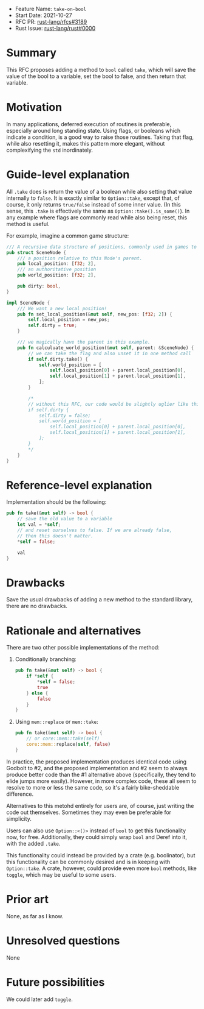 - Feature Name: `take-on-bool`
- Start Date: 2021-10-27
- RFC PR: [rust-lang/rfcs#3189](https://github.com/rust-lang/rfcs/pull/3189)
- Rust Issue: [rust-lang/rust#0000](https://github.com/rust-lang/rust/issues/0000)

# Summary

This RFC proposes adding a method to `bool` called `take`, which will save the value of the bool to a variable, set the bool to false, and then return that variable.

# Motivation

In many applications, deferred execution of routines is preferable, especially around long standing state. Using flags, or booleans which indicate a condition, is a good way to raise those routines. Taking that flag, while also resetting it, makes this pattern more elegant, without complexifying the `std` inordinately.

# Guide-level explanation

All `.take` does is return the value of a boolean while also setting that value internally to `false`. It is exactly similar to `Option::take`, except that, of course, it only returns `true/false` instead of some inner value. (In this sense, this `.take` is effectively the same as `Option::take().is_some()`). In any example where flags are commonly read while also being reset, this method is useful.

For example, imagine a common game structure:

```rs
/// A recursive data structure of positions, commonly used in games to allow a parent/child relationship between transforms.
pub struct SceneNode {
    /// a position relative to this Node's parent.
    pub local_position: [f32; 2],
    /// an authoritative position
    pub world_position: [f32; 2],

    pub dirty: bool,
}

impl SceneNode {
    /// We want a new local position!
    pub fn set_local_position(&mut self, new_pos: [f32; 2]) {
        self.local_position = new_pos;
        self.dirty = true;
    }

    /// we magically have the parent in this example.
    pub fn calculuate_world_position(&mut self, parent: &SceneNode) {
        // we can take the flag and also unset it in one method call
        if self.dirty.take() {
            self.world_position = [
                self.local_position[0] + parent.local_position[0],
                self.local_position[1] + parent.local_position[1],
            ];
        }

        /*
        // without this RFC, our code would be slightly uglier like this:
        if self.dirty {
            self.dirty = false;
            self.world_position = [
                self.local_position[0] + parent.local_position[0],
                self.local_position[1] + parent.local_position[1],
            ];
        }
        */
    }
}
```

# Reference-level explanation

Implementation should be the following:

```rs
pub fn take(&mut self) -> bool {
    // save the old value to a variable
    let val = *self;
    // and reset ourselves to false. If we are already false,
    // then this doesn't matter.
    *self = false;

    val
}
```

# Drawbacks

Save the usual drawbacks of adding a new method to the standard library, there are no drawbacks.

# Rationale and alternatives

There are two other possible implementations of the method:

1. Conditionally branching:

   ```rs
   pub fn take(&mut self) -> bool {
       if *self {
           *self = false;
           true
       } else {
           false
       }
   }
   ```

2. Using `mem::replace` or `mem::take`:

   ```rs
   pub fn take(&mut self) -> bool {
       // or core::mem::take(self)
       core::mem::replace(self, false)
   }
   ```

In practice, the proposed implementation produces identical code using Godbolt to #2, and the proposed implementation and #2 seem to always produce better code than the #1 alternative above (specifically, they tend to elide jumps more easily). However, in more complex code, these all seem to resolve to more or less the same code, so it's a fairly bike-sheddable difference.

Alternatives to this metohd entirely for users are, of course, just writing the code out themselves. Sometimes they may even be preferable for simplicity.

Users can also use `Option::<()>` instead of `bool` to get this functionality now, for free. Additionally, they could simply wrap `bool` and Deref into it, with the added `.take`.

This functionality could instead be provided by a crate (e.g. boolinator), but this functionality can be commonly desired and is in keeping with `Option::take`. A crate, however, could provide even more `bool` methods, like `toggle`, which may be useful to some users.

# Prior art

None, as far as I know.

# Unresolved questions

None

# Future possibilities

We could later add `toggle`.
